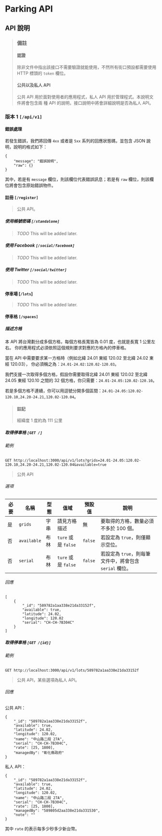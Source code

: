 # Parking API

## API 說明

> ### 備註
> 
> #### 認證
> 除非文件中指出該接口不需要驗證就能使用，不然所有街口預設都需要使用 HTTP 標頭的
> `token` 欄位。
> 
> #### 公共以及私人 API
> 公共 API 用於面對使用者的應用程式，私人 API 用於管理程式。本說明文件將會包含兩
> 種 API 的說明，接口說明中將會詳細說明是否為私人 API。
>

### 版本 1 `[/api/v1]`

#### 錯誤處理

若發生錯誤，我們將回傳 `4xx` 或者是 `5xx` 系列的回應狀態碼，並包含 JSON 說明，說明的格式如下：

    {
        "message": "錯誤說明",
        "raw": {}
    }

其中，若是有 `message` 欄位，則該欄位代表錯誤訊息；若是有 `raw` 欄位，則該欄位將會包含原始錯誤物件。

#### 註冊 `[/register]`

> 公共 API。

##### 使用帳號密碼 `[/standalone]`

> *TODO* This will be added later.

##### 使用 Facebook `[/social/facebook]`

> *TODO* This will be added later.

##### 使用 Twitter `[/social/twitter]`

> *TODO* This will be added later.

#### 停車場 [`/lots`]

> *TODO* This will be added later.

#### 停車格 `[/spaces]`

##### 描述方格
本 API 將台灣劃分成多個方格，每個方格長寬皆為 0.01 度，也就是長寬 1 公里左右。
你的應用程式必須依照這個規則要求對應的方格內的停車格。

當在 API 中需要要求某一方格時（例如北緯 24.01 東經 120.02 至北緯 24.02 東經 120.03），
你必須稱之為：`24.01-24.02:120.02-120.03`。

我們支援一次取得多個方格，假設你需要取得北緯 24.01 東經 120.02 至北緯 24.05 東經 120.10
之間的 32 個方格，你只需要：`24.01-24.05:120.02-120.10`。

若是多個方格不連續，你可以用逗號分開多個區間：`24.01-24.05:120.02-120.10,24.20-24.21,120.02-120.04`。

> #### 註記
> 經緯度 1 度約為 111 公里

##### 取得停車格 `[GET /]`

###### 範例

`GET http://localhost:3000/api/v1/lots?grids=24.01-24.05:120.02-120.10,24.20-24.21,120.02-120.04&available=true`

> 公共 API

###### 選項

| 必要 | 名稱 | 型態 | 值域 | 預設值 | 說明 |
| --- | --- | --- | ---- | ----- | --- |
| 是 | `grids` | 字串 | 請見方格描述 | 無 | 要取得的方格，數量必須不多於 100 個。 |
| 否 | `available` | 布林 | `ture` 或是 `false` | `false` | 若設定為 `true`，則僅顯示空位。 |
| 否 | `serial` | 布林 | `ture` 或是 `false` | `false` | 若設定為 `true`，則每筆文件中，將會包含 `serial` 欄位。 |

###### 回應

    [
        {
            "_id": "589782a1aa338e21da33152f",
            "available": true,
            "latitude": 24.02,
            "longitude": 120.02
            "serial": "CH-CH-7B304C"
        }
    ]

##### 取得停車格 `[GET /{id}]`

###### 範例

`GET http://localhost:3000/api/v1/lots/589782a1aa338e21da33152f`

> 公共 API，某些選項為私人 API。

###### 回應

公共 API：

    {
        "_id": "589782a1aa338e21da33152f",
        "available": true,
        "latitude": 24.02,
        "longitude": 120.02,
        "name": "中山路二段 27A",
        "serial": "CH-CH-7B304C",
        "rate": [25, 1800],
        "managedBy": "彰化縣政府"
    }

私人 API：

    {
        "_id": "589782a1aa338e21da33152f",
        "available": true,
        "latitude": 24.02,
        "longitude": 120.02,
        "name": "中山路二段 27A",
        "serial": "CH-CH-7B304C",
        "rate": [25, 1800],
        "managedBy": "589805d2aa338e21da331530",
        "note": ""
    }

其中 `rate` 的表示每多少秒多少新台幣。


